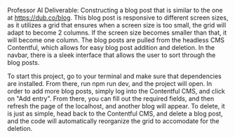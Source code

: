 Professor AI Deliverable:
Constructing a blog post that is similar to the one at https://dub.co/blog. This blog post is responsive to different screen sizes, as it utilizes a grid that ensures when a screen size is too small, the grid will adapt to become 2 columns. If the screen size becomes smaller than that, it will become one column. The blog posts are pulled from the headless CMS Contentful, which allows for easy blog post addition and deletion. In the navbar, there is a sleek interface that allows the user to sort through the blog posts. 

To start this project, go to your terminal and make sure that dependencies are installed. From there, run npm run dev, and the project will open. In order to add more blog posts, simply log into the Contentful CMS, and click on "Add entry". From there, you can fill out the required fields, and then refresh the page of the localhost, and another blog will appear. To delete, it is just as simple, head back to the Contentful CMS, and delete a blog post, and the code will automatically reorganize the grid to accomodate for the deletion. 
